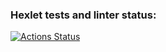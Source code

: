 ### Hexlet tests and linter status:
[![Actions Status](https://github.com/agapovk/frontend-project-lvl3/workflows/hexlet-check/badge.svg)](https://github.com/agapovk/frontend-project-lvl3/actions)